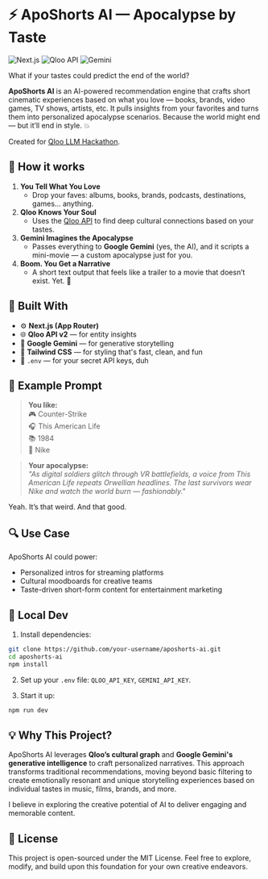 # ⚡️ ApoShorts AI — Apocalypse by Taste
![Next.js](https://img.shields.io/badge/built%20with-Next.js-black) ![Qloo API](https://img.shields.io/badge/powered%20by-Qloo%20API-purple) ![Gemini](https://img.shields.io/badge/LLM-Google%20Gemini-brightgreen)

What if your tastes could predict the end of the world?

**ApoShorts AI** is an AI-powered recommendation engine that crafts short cinematic experiences based on what you love — books, brands, video games, TV shows, artists, etc. It pulls insights from your favorites and turns them into personalized apocalypse scenarios. Because the world might end — but it’ll end in style. 💥

Created for [Qloo LLM Hackathon](https://devpost.com/software/aposhorts-ai).


## 🚀 How it works

1. **You Tell What You Love**
    - Drop your faves: albums, books, brands, podcasts, destinations, games... anything.
2. **Qloo Knows Your Soul**
    - Uses the [Qloo API](https://qloo.com) to find deep cultural connections based on your tastes.
3. **Gemini Imagines the Apocalypse**
    - Passes everything to **Google Gemini** (yes, the AI), and it scripts a mini-movie — a custom apocalypse just for you.
4. **Boom. You Get a Narrative**
    - A short text output that feels like a trailer to a movie that doesn’t exist. Yet. 👀


## 🧠 Built With

- ⚙️ **Next.js (App Router)**
- 🌐 **Qloo API v2** — for entity insights
- 🤖 **Google Gemini** — for generative storytelling
- 🧪 **Tailwind CSS** — for styling that's fast, clean, and fun
- 🔐 `.env` — for your secret API keys, duh


## 🧨 Example Prompt

> **You like:**  
> 🎮 Counter-Strike  
> 🎧 This American Life  
> 📚 1984  
> 👟 Nike

> **Your apocalypse:**  
> _"As digital soldiers glitch through VR battlefields, a voice from This American Life repeats Orwellian headlines. The last survivors wear Nike and watch the world burn — fashionably."_

Yeah. It’s that weird. And that good.


## 🔍 Use Case

ApoShorts AI could power:
- Personalized intros for streaming platforms
- Cultural moodboards for creative teams
- Taste-driven short-form content for entertainment marketing


## 💾 Local Dev

1. Install dependencies:
```bash
git clone https://github.com/your-username/aposhorts-ai.git
cd aposhorts-ai
npm install
```

2. Set up your `.env` file: `QLOO_API_KEY`,  `GEMINI_API_KEY`.

3. Start it up:
```bash
npm run dev
```


## 💡 Why This Project?

ApoShorts AI leverages **Qloo’s cultural graph** and **Google Gemini's generative intelligence** to craft personalized narratives. This approach transforms traditional recommendations, moving beyond basic filtering to create emotionally resonant and unique storytelling experiences based on individual tastes in music, films, brands, and more.

I believe in exploring the creative potential of AI to deliver engaging and memorable content.


## 📍 License

This project is open-sourced under the MIT License. Feel free to explore, modify, and build upon this foundation for your own creative endeavors.